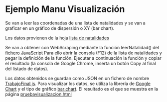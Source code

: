 # Ejemplo Manu Visualización
Se van a leer las coordenadas de una lista de natalidades y se van a graficar en un gráfico de dispersión o XY (bar chart).

Los datos provienen de la hoja [lista de natalidades](../ESTADISTICA/TablaNatalidad.html)

Se van a obtener con WebScraping mediante la función leerNatalidad() del [fichero JavaScript](../ESTADISTICA/leerNatalidad.js)
Para ello abrir la consola (F12) de la lista de natalidades y pegar la definición de la función. Ejecutar a continuación la función y copiar el resultado (la consola de Google Chrome, inserta un botón Copy al final del listado de datos).

Los datos obtenidos se guardan como JSON en un fichero de nombre [TrabajoFinal.js](../ESTADISTICA/TrabajoFinal.js). 
Para visualizar los datos, se utiliza la librería de [Google Chart](https://developers.google.com/chart/) y el tipo de gráfico [bar chart](https://developers.google.com/chart/interactive/docs/gallery/scatterchart).
El resultado es el que se muestra en la página [pruebavisualizacion.html](../ESTADISTICA/pruebavisualizacion.html)

